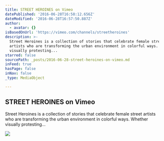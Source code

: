 ```yaml
---
title: STREET HEROINES on Vimeo
datePublished: '2016-06-28T16:58:12.656Z'
dateModified: '2016-06-28T16:57:50.887Z'
author:
  - avatar: {}
isBasedOnUrl: 'https://vimeo.com/channels/streetheroines'
description: >-
  Street Heroines is a collection of stories that celebrate female street
  artists who are transforming the urban environment in colorful ways. Whether
  visually protesting...
starred: false
sourcePath: _posts/2016-06-28-street-heroines-on-vimeo.md
inFeed: true
hasPage: false
inNav: false
_type: MediaObject

---
```

<article style=""><h1>STREET HEROINES on Vimeo</h1><p>Street Heroines is a collection of stories that celebrate female street artists who are transforming the urban environment in colorful ways. Whether visually protesting...</p><img src="https://i.vimeocdn.com/channel/512408_980?mh=250" /></article>
